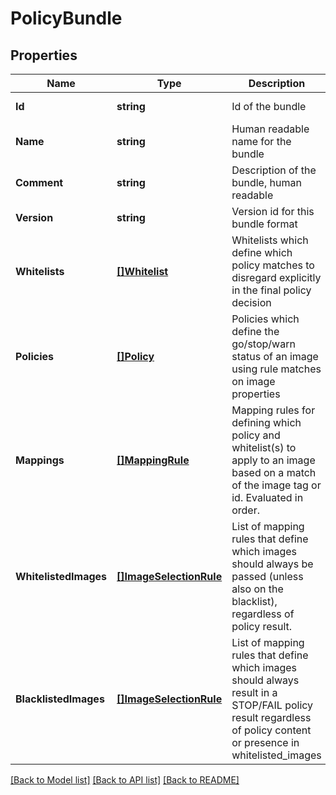 # PolicyBundle

## Properties
Name | Type | Description | Notes
------------ | ------------- | ------------- | -------------
**Id** | **string** | Id of the bundle | [default to null]
**Name** | **string** | Human readable name for the bundle | [optional] [default to null]
**Comment** | **string** | Description of the bundle, human readable | [optional] [default to null]
**Version** | **string** | Version id for this bundle format | [default to null]
**Whitelists** | [**[]Whitelist**](Whitelist.md) | Whitelists which define which policy matches to disregard explicitly in the final policy decision | [optional] [default to null]
**Policies** | [**[]Policy**](Policy.md) | Policies which define the go/stop/warn status of an image using rule matches on image properties | [default to null]
**Mappings** | [**[]MappingRule**](MappingRule.md) | Mapping rules for defining which policy and whitelist(s) to apply to an image based on a match of the image tag or id. Evaluated in order. | [default to null]
**WhitelistedImages** | [**[]ImageSelectionRule**](ImageSelectionRule.md) | List of mapping rules that define which images should always be passed (unless also on the blacklist), regardless of policy result. | [optional] [default to null]
**BlacklistedImages** | [**[]ImageSelectionRule**](ImageSelectionRule.md) | List of mapping rules that define which images should always result in a STOP/FAIL policy result regardless of policy content or presence in whitelisted_images | [optional] [default to null]

[[Back to Model list]](../README.md#documentation-for-models) [[Back to API list]](../README.md#documentation-for-api-endpoints) [[Back to README]](../README.md)


